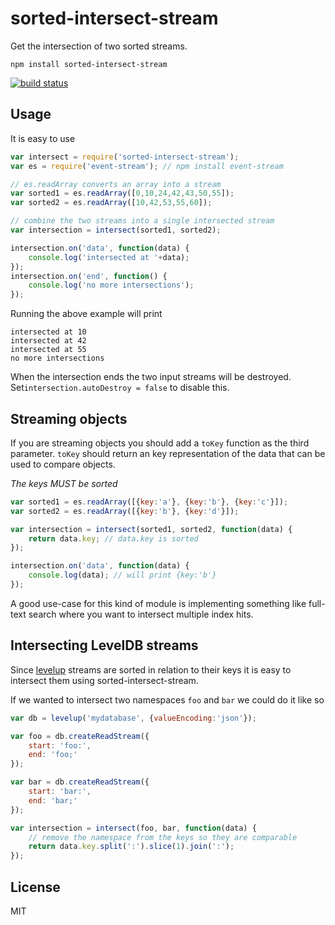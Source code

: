 # sorted-intersect-stream

Get the intersection of two sorted streams.

	npm install sorted-intersect-stream

[![build status](https://secure.travis-ci.org/mafintosh/sorted-intersect-stream.png)](http://travis-ci.org/mafintosh/sorted-intersect-stream)

## Usage

It is easy to use

``` js
var intersect = require('sorted-intersect-stream');
var es = require('event-stream'); // npm install event-stream

// es.readArray converts an array into a stream
var sorted1 = es.readArray([0,10,24,42,43,50,55]);
var sorted2 = es.readArray([10,42,53,55,60]);

// combine the two streams into a single intersected stream
var intersection = intersect(sorted1, sorted2);

intersection.on('data', function(data) {
	console.log('intersected at '+data);
});
intersection.on('end', function() {
	console.log('no more intersections');
});
```

Running the above example will print

```
intersected at 10
intersected at 42
intersected at 55
no more intersections
```

When the intersection ends the two input streams will be destroyed. Set`intersection.autoDestroy = false` to disable this.

## Streaming objects

If you are streaming objects you should add a `toKey` function as the third parameter.
`toKey` should return an key representation of the data that can be used to compare objects.

_The keys MUST be sorted_

``` js
var sorted1 = es.readArray([{key:'a'}, {key:'b'}, {key:'c'}]);
var sorted2 = es.readArray([{key:'b'}, {key:'d'}]);

var intersection = intersect(sorted1, sorted2, function(data) {
	return data.key; // data.key is sorted
});

intersection.on('data', function(data) {
	console.log(data); // will print {key:'b'}
});
```

A good use-case for this kind of module is implementing something like full-text search where you want to
intersect multiple index hits.

## Intersecting LevelDB streams

Since [levelup](https://github.com/rvagg/node-levelup) streams are sorted in relation to their keys it is
easy to intersect them using sorted-intersect-stream.

If we wanted to intersect two namespaces `foo` and `bar` we could do it like so

``` js
var db = levelup('mydatabase', {valueEncoding:'json'});

var foo = db.createReadStream({
	start: 'foo:',
	end: 'foo;'
});

var bar = db.createReadStream({
	start: 'bar:',
	end: 'bar;'
});

var intersection = intersect(foo, bar, function(data) {
	// remove the namespace from the keys so they are comparable
	return data.key.split(':').slice(1).join(':');
});
```

## License

MIT
